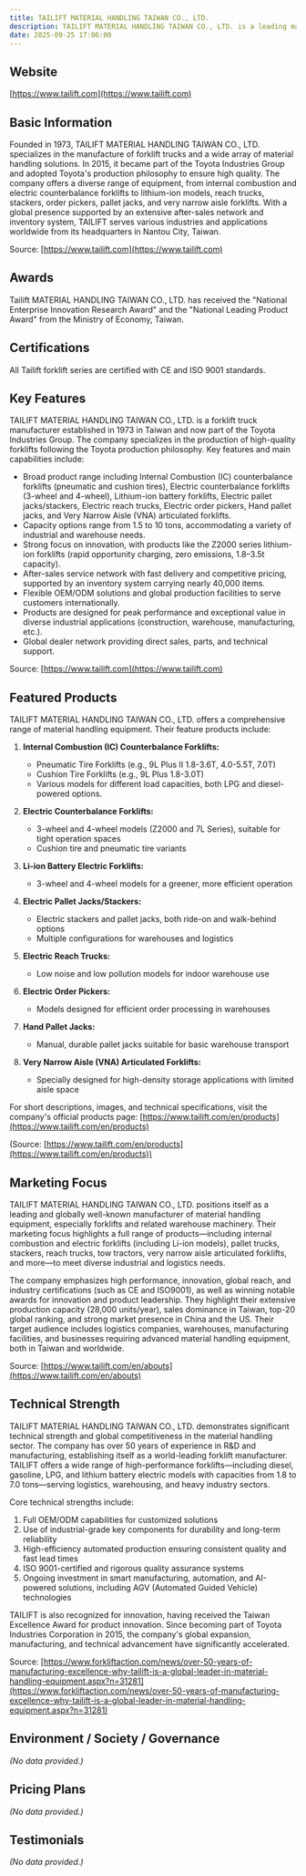 ```yaml
---
title: TAILIFT MATERIAL HANDLING TAIWAN CO., LTD.
description: TAILIFT MATERIAL HANDLING TAIWAN CO., LTD. is a leading manufacturer and supplier of forklift trucks and material handling equipment, offering innovative solutions and a wide range of products including internal combustion, electric, and lithium-ion forklifts. Established in 1973 and part of Toyota Industries Group since 2015, the company delivers quality and reliability for a global market.
date: 2025-09-25 17:06:00
---
```


## Website

[https://www.tailift.com](https://www.tailift.com)

## Basic Information

Founded in 1973, TAILIFT MATERIAL HANDLING TAIWAN CO., LTD. specializes in the manufacture of forklift trucks and a wide array of material handling solutions. In 2015, it became part of the Toyota Industries Group and adopted Toyota's production philosophy to ensure high quality. The company offers a diverse range of equipment, from internal combustion and electric counterbalance forklifts to lithium-ion models, reach trucks, stackers, order pickers, pallet jacks, and very narrow aisle forklifts. With a global presence supported by an extensive after-sales network and inventory system, TAILIFT serves various industries and applications worldwide from its headquarters in Nantou City, Taiwan.

Source: [https://www.tailift.com](https://www.tailift.com)

## Awards

Tailift MATERIAL HANDLING TAIWAN CO., LTD. has received the "National Enterprise Innovation Research Award" and the "National Leading Product Award" from the Ministry of Economy, Taiwan.

## Certifications

All Tailift forklift series are certified with CE and ISO 9001 standards.

## Key Features

TAILIFT MATERIAL HANDLING TAIWAN CO., LTD. is a forklift truck manufacturer established in 1973 in Taiwan and now part of the Toyota Industries Group. The company specializes in the production of high-quality forklifts following the Toyota production philosophy. Key features and main capabilities include:

- Broad product range including Internal Combustion (IC) counterbalance forklifts (pneumatic and cushion tires), Electric counterbalance forklifts (3-wheel and 4-wheel), Lithium-ion battery forklifts, Electric pallet jacks/stackers, Electric reach trucks, Electric order pickers, Hand pallet jacks, and Very Narrow Aisle (VNA) articulated forklifts.
- Capacity options range from 1.5 to 10 tons, accommodating a variety of industrial and warehouse needs.
- Strong focus on innovation, with products like the Z2000 series lithium-ion forklifts (rapid opportunity charging, zero emissions, 1.8–3.5t capacity).
- After-sales service network with fast delivery and competitive pricing, supported by an inventory system carrying nearly 40,000 items.
- Flexible OEM/ODM solutions and global production facilities to serve customers internationally.
- Products are designed for peak performance and exceptional value in diverse industrial applications (construction, warehouse, manufacturing, etc.).
- Global dealer network providing direct sales, parts, and technical support.

Source: [https://www.tailift.com](https://www.tailift.com)

## Featured Products

TAILIFT MATERIAL HANDLING TAIWAN CO., LTD. offers a comprehensive range of material handling equipment. Their feature products include:

1. **Internal Combustion (IC) Counterbalance Forklifts:**
   - Pneumatic Tire Forklifts (e.g., 9L Plus II 1.8-3.6T, 4.0-5.5T, 7.0T)
   - Cushion Tire Forklifts (e.g., 9L Plus 1.8-3.0T)
   - Various models for different load capacities, both LPG and diesel-powered options.

2. **Electric Counterbalance Forklifts:**
   - 3-wheel and 4-wheel models (Z2000 and 7L Series), suitable for tight operation spaces
   - Cushion tire and pneumatic tire variants

3. **Li-ion Battery Electric Forklifts:**
   - 3-wheel and 4-wheel models for a greener, more efficient operation

4. **Electric Pallet Jacks/Stackers:**
   - Electric stackers and pallet jacks, both ride-on and walk-behind options
   - Multiple configurations for warehouses and logistics

5. **Electric Reach Trucks:**
   - Low noise and low pollution models for indoor warehouse use

6. **Electric Order Pickers:**
   - Models designed for efficient order processing in warehouses

7. **Hand Pallet Jacks:**
   - Manual, durable pallet jacks suitable for basic warehouse transport

8. **Very Narrow Aisle (VNA) Articulated Forklifts:**
   - Specially designed for high-density storage applications with limited aisle space

For short descriptions, images, and technical specifications, visit the company's official products page: [https://www.tailift.com/en/products](https://www.tailift.com/en/products)

(Source: [https://www.tailift.com/en/products](https://www.tailift.com/en/products))

## Marketing Focus

TAILIFT MATERIAL HANDLING TAIWAN CO., LTD. positions itself as a leading and globally well-known manufacturer of material handling equipment, especially forklifts and related warehouse machinery. Their marketing focus highlights a full range of products—including internal combustion and electric forklifts (including Li-ion models), pallet trucks, stackers, reach trucks, tow tractors, very narrow aisle articulated forklifts, and more—to meet diverse industrial and logistics needs.

The company emphasizes high performance, innovation, global reach, and industry certifications (such as CE and ISO9001), as well as winning notable awards for innovation and product leadership. They highlight their extensive production capacity (28,000 units/year), sales dominance in Taiwan, top-20 global ranking, and strong market presence in China and the US. Their target audience includes logistics companies, warehouses, manufacturing facilities, and businesses requiring advanced material handling equipment, both in Taiwan and worldwide.

Source: [https://www.tailift.com/en/abouts](https://www.tailift.com/en/abouts)

## Technical Strength

TAILIFT MATERIAL HANDLING TAIWAN CO., LTD. demonstrates significant technical strength and global competitiveness in the material handling sector. The company has over 50 years of experience in R&D and manufacturing, establishing itself as a world-leading forklift manufacturer. TAILIFT offers a wide range of high-performance forklifts—including diesel, gasoline, LPG, and lithium battery electric models with capacities from 1.8 to 7.0 tons—serving logistics, warehousing, and heavy industry sectors.

Core technical strengths include:
1. Full OEM/ODM capabilities for customized solutions
2. Use of industrial-grade key components for durability and long-term reliability
3. High-efficiency automated production ensuring consistent quality and fast lead times
4. ISO 9001-certified and rigorous quality assurance systems
5. Ongoing investment in smart manufacturing, automation, and AI-powered solutions, including AGV (Automated Guided Vehicle) technologies

TAILIFT is also recognized for innovation, having received the Taiwan Excellence Award for product innovation. Since becoming part of Toyota Industries Corporation in 2015, the company's global expansion, manufacturing, and technical advancement have significantly accelerated.

Source: [https://www.forkliftaction.com/news/over-50-years-of-manufacturing-excellence-why-tailift-is-a-global-leader-in-material-handling-equipment.aspx?n=31281](https://www.forkliftaction.com/news/over-50-years-of-manufacturing-excellence-why-tailift-is-a-global-leader-in-material-handling-equipment.aspx?n=31281)

## Environment / Society / Governance

*(No data provided.)*

## Pricing Plans

*(No data provided.)*

## Testimonials

*(No data provided.)*